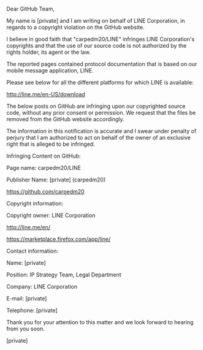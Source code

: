 Dear GitHub Team,

My name is [private] and I am writing on behalf of LINE
Corporation, in regards to a copyright violation on the GitHub website.

I believe in good faith that "carpedm20/LINE" infringes LINE Corporation's copyrights and that the use of our source code is not authorized by the rights holder, its agent or the law.

The reported pages contained protocol documentation
that is based on our mobile message application, LINE.

Please see below for all the different
platforms for which LINE is available:

http://line.me/en-US/download

The below posts on GitHub are
infringing upon our copyrighted source code, without any prior consent or
permission. We request that the files be removed from the GitHub website
accordingly.

The information in this notification is
accurate and I swear under penalty of perjury that I am authorized to act on
behalf of the owner of an exclusive right that is alleged to be infringed.

Infringing Content on GitHub:

Page name: carpedm20/LINE

Publisher Name: [private] (carpedm20)

https://github.com/carpedm20

Copyright information:

Copyright owner: LINE Corporation

http://line.me/en/

https://marketplace.firefox.com/app/line/

Contact information:

Name: [private]

Position: IP Strategy Team, Legal
Department

Company: LINE Corporation

E-mail: [private]

Telephone: [private]

Thank you for your attention to this matter and we look forward to hearing from you soon.

[private]

